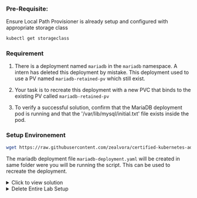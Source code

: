 ### Pre-Requisite:

Ensure Local Path Provisioner is already setup and configured with appropriate storage class
```sh
kubectl get storageclass
```
### Requirement 

1. There is a deployment named `mariadb` in the `mariadb` namespace. A intern has deleted this deployment by mistake. This deployment used to use a PV named `mariadb-retained-pv` which still exist.

2. Your task is to recreate this deployment with a new PVC that binds to the existing PV called `mariadb-retained-pv`

3. To verify a successful solution, confirm that the MariaDB deployment pod is running and that the '/var/lib/mysql/initial.txt' file exists inside the pod.

### Setup Environement
```sh
wget https://raw.githubusercontent.com/zealvora/certified-kubernetes-administrator/refs/heads/master/Domain%208%20-%20Troubleshooting/script-mariadb.sh
```

The mariadb deployment file `mariadb-deployment.yaml` will be created in same folder were you will be running the script. This can be used to recreate the deployment.

<details>
  <summary>Click to view solution</summary>

### Solution

#### Step 1 - Remove the Claim from Existing PVC
```sh
kubectl edit pv mariadb-retained-pv
```
Remove the following lines and save it
```sh
  claimRef:
    apiVersion: v1
    kind: PersistentVolumeClaim
    name: mariadb
    namespace: mariadb
    resourceVersion: "2485466"
    uid: 251c8a23-a843-42ff-a536-4a0fa0e9851e
```
Verify if the claim has been removed.
```sh
kubectl get pv
```
#### Step 2 - Create PVC to Bind to Existing PV
```sh
nano pvc.yaml
```
```sh
apiVersion: v1
kind: PersistentVolumeClaim
metadata:
  name: mariadb
  namespace: mariadb
spec:
  accessModes:
    - ReadWriteOnce
  resources:
    requests:
      storage: 250Mi
  storageClassName: local-path
  volumeName: mariadb-retained-pv
```
```sh
kubectl create -f pvc.yaml
```
```sh
kubectl get pvc -n mariadb
```

#### Step 3 - Recreate the Deployment
```sh
kubectl create -f mariadb-deployment.yaml
```

#### Step 4 - Verification
```sh
kubectl get pods -n mariadb

kubectl exec -it <mariadb-pod-name> -n mariadb -- sh
```

Verify if the initial.txt file exists as stated in the requirement
```sh
ls -l /var/lib/mysql
```
</details>


<details>
  <summary>Delete Entire Lab Setup</summary>

```sh
kubectl delete namespace mariadb
kubectl delete pv mariadb-retained-pv
sudo rm -rf /opt/local-path-provisioner/mariadb
rm -f mariadb-deployment.yaml
```
</details>
